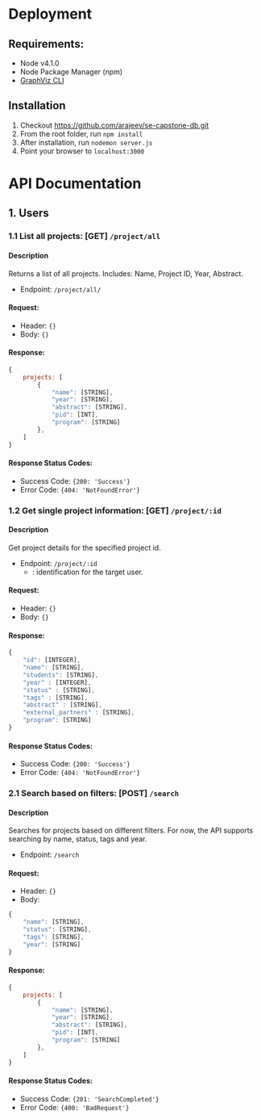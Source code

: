 # Deployment
## Requirements:
- Node v4.1.0
- Node Package Manager (npm)
- [GraphViz CLI](http://www.graphviz.org/Download..php)

## Installation
1. Checkout https://github.com/arajeev/se-capstone-db.git
2. From the root folder, run `npm install`
3. After installation, run `nodemon server.js`
4. Point your browser to `localhost:3000`

# API Documentation
## 1. Users
### 1.1 List all projects: [GET] `/project/all`
#### Description
Returns a list of all projects.
Includes: Name, Project ID, Year, Abstract.
- Endpoint: `/project/all/`

#### Request:
- Header: `{}`
- Body: `{}`

#### Response:
```javascript
{
    projects: [
        {
            "name": [STRING],
            "year": [STRING],
            "abstract": [STRING],
            "pid": [INT],
            "program": [STRING]
        },
    ]
}
```
#### Response Status Codes:
- Success Code: `{200: 'Success'}`
- Error Code: `{404: 'NotFoundError'}`

### 1.2 Get single project information: [GET] `/project/:id`
#### Description
Get project details for the specified project id.
- Endpoint: `/project/:id`
    - <id> : identification for the target user.

#### Request:
- Header: `{}`
- Body: `{}`

#### Response:
```javascript
{
    "id": [INTEGER],
    "name": [STRING],
    "students": [STRING],
    "year" : [INTEGER],
    "status" : [STRING],
    "tags" : [STRING],
    "abstract" : [STRING],
    "external_partners" : [STRING],
    "program": [STRING]
}
```
#### Response Status Codes:
- Success Code: `{200: 'Success'}`
- Error Code: `{404: 'NotFoundError'}`

### 2.1 Search based on filters: [POST] `/search`
#### Description
Searches for projects based on different filters.
For now, the API supports searching by name, status, tags and year.
- Endpoint: `/search`

#### Request:
- Header: `{}`
- Body:
```javascript
{
    "name": [STRING],
    "status": [STRING],
    "tags": [STRING],
    "year": [STRING]
}
```

#### Response:
```javascript
{
    projects: [
        {
            "name": [STRING],
            "year": [STRING],
            "abstract": [STRING],
            "pid": [INT],
            "program": [STRING]
        },
    ]
}
```
#### Response Status Codes:
- Success Code: `{201: 'SearchCompleted'}`
- Error Code: `{400: 'BadRequest'}`
